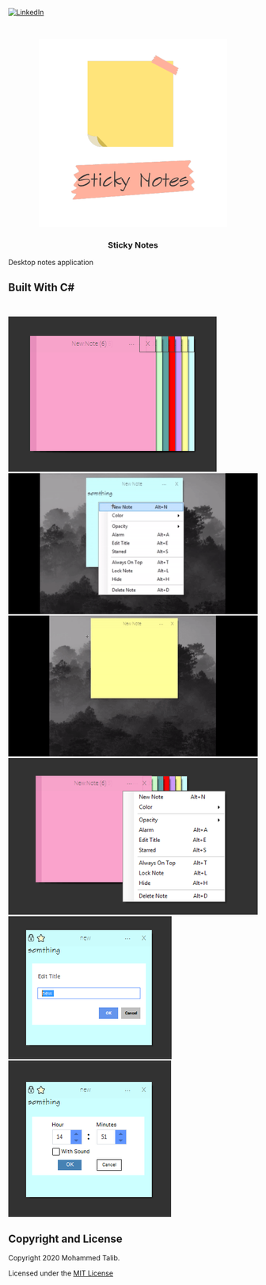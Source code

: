 [![LinkedIn][linkedin-shield]][linkedin-url]



<!-- PROJECT LOGO -->

<br />
<p align="center">
  <a href="https://github.com/it2121/Sticky-Notes/">
    <img src="logo.png" alt="Logo" width="380" height="380">
  </a>

  <h3 align="center">Sticky Notes</h3>
Desktop notes application
  
## Built With C# 

##


</br>
 <img src="1.png"></img>
 <img src="s1.gif"></img>
 <img src="s2.gif"></img>
 <img src="2.png"></img>
 <img src="3.png"></img>
 <img src="4.png"></img>

[linkedin-shield]: https://img.shields.io/badge/-LinkedIn-black.svg?style=flat-square&logo=linkedin&colorB=555
[linkedin-url]: https://www.linkedin.com/in/it2121/

## Copyright and License

Copyright 2020 Mohammed Talib.

Licensed under the [MIT License](https://github.com/it2121/Sticky-Notes/edit/master/LICENSE.txt)
